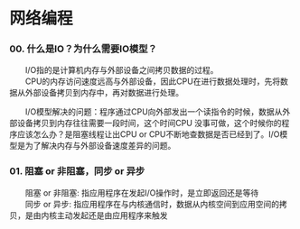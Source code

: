 # 网络编程

### 00. 什么是IO？为什么需要IO模型？  
&emsp;&emsp;I/O指的是计算机内存与外部设备之间拷贝数据的过程。  
&emsp;&emsp;CPU的内存访问速度远高与外部设备，因此CPU在进行数据处理时，先将数据从外部设备拷贝到内存中，再对数据进行处理。  
  
  
&emsp;&emsp;I/O模型解决的问题：程序通过CPU向外部发出一个读指令的时候，数据从外部设备拷贝到内存往往需要一段时间，这个时间CPU
没事可做，这个时候你的程序应该怎么办？是阻塞线程让出CPU or CPU不断地查数据是否已经到了。I/O模型是为了解决内存与外部设备速度差异的问题。

### 01. 阻塞 or 非阻塞，同步 or 异步
&emsp;&emsp;阻塞 or 非阻塞: 指应用程序在发起I/O操作时，是立即返回还是等待  
&emsp;&emsp;同步 or 异步: 指应用程序在与内核通信时，数据从内核空间到应用空间的拷贝，是由内核主动发起还是由应用程序来触发
